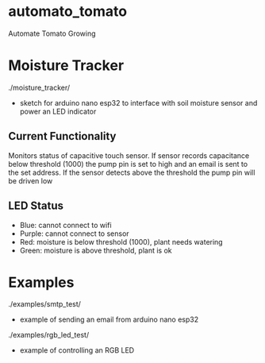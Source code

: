 # automato_tomato
Automate Tomato Growing

# Moisture Tracker
./moisture_tracker/
- sketch for arduino nano esp32 to interface with soil moisture sensor and power an LED indicator

## Current Functionality
Monitors status of capacitive touch sensor. If sensor records capacitance below threshold (1000) the pump pin is set to high and an email is sent to the set address. If the sensor detects above the threshold the pump pin will be driven low

## LED Status
- Blue: cannot connect to wifi
- Purple: cannot connect to sensor
- Red: moisture is below threshold (1000), plant needs watering
- Green: moisture is above threshold, plant is ok

# Examples
./examples/smtp_test/
- example of sending an email from arduino nano esp32

./examples/rgb_led_test/
- example of controlling an RGB LED

